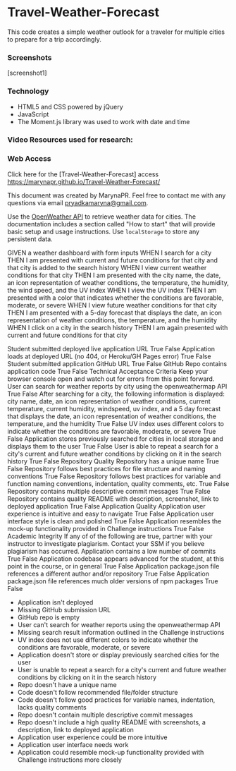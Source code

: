 # Travel-Weather-Forecast

This code creates a simple weather outlook for a traveler for multiple cities to prepare for a trip accordingly.

### Screenshots
[screenshot1]

### Technology

* HTML5 and CSS powered by jQuery
* JavaScript
* The Moment.js library was used to work with date and time

### Video Resources used for research:

<!-- https://youtu.be/S-gMLzlG_ME -->
<!-- https://youtu.be/4UoUqnjUC2c -->


### Web Access

Click here for the [Travel-Weather-Forecast] access https://marynapr.github.io/Travel-Weather-Forecast/

This document was created by MarynaPR. Feel free to contact me with any questions via email pryadkamaryna@gmail.com.
<!-- grading criteria to pseudocode -->

Use the [OpenWeather API](https://openweathermap.org/api) to retrieve weather data for cities. The documentation includes a section called "How to start" that will provide basic setup and usage instructions. Use `localStorage` to store any persistent data.


GIVEN a weather dashboard with form inputs
WHEN I search for a city
THEN I am presented with current and future conditions for that city and that city is added to the search history
WHEN I view current weather conditions for that city
THEN I am presented with the city name, the date, an icon representation of weather conditions, the temperature, the humidity, the wind speed, and the UV index
WHEN I view the UV index
THEN I am presented with a color that indicates whether the conditions are favorable, moderate, or severe
WHEN I view future weather conditions for that city
THEN I am presented with a 5-day forecast that displays the date, an icon representation of weather conditions, the temperature, and the humidity
WHEN I click on a city in the search history
THEN I am again presented with current and future conditions for that city
<!-- grading criteria -->
Student submitted deployed live application URL
True
False
Application loads at deployed URL (no 404, or Heroku/GH Pages error)
True
False
Student submitted application GitHub URL
True
False
GitHub Repo contains application code
True
False
Technical Acceptance Criteria
Keep your browser console open and watch out for errors from this point forward.
User can search for weather reports by city using the openweathermap API
True
False
After searching for a city, the following information is displayed: city name, date, an icon representation of weather conditions, current temperature, current humidity, windspeed, uv index, and a 5 day forecast that displays the date, an icon representation of weather conditions, the temperature, and the humidity
True
False
UV index uses different colors to indicate whether the conditions are favorable, moderate, or severe
True
False
Application stores previously searched for cities in local storage and displays them to the user
True
False
User is able to repeat a search for a city's current and future weather conditions by clicking on it in the search history
True
False
Repository Quality
Repository has a unique name
True
False
Repository follows best practices for file structure and naming conventions
True
False
Repository follows best practices for variable and function naming conventions, indentation, quality comments, etc.
True
False
Repository contains multiple descriptive commit messages
True
False
Repository contains quality README with description, screenshot, link to deployed application
True
False
Application Quality
Application user experience is intuitive and easy to navigate
True
False
Application user interface style is clean and polished
True
False
Application resembles the mock-up functionality provided in Challenge instructions
True
False
Academic Integrity
If any of of the following are true, partner with your instructor to investigate plagiarism. Contact your SSM if you believe plagiarism has occurred.
Application contains a low number of commits
True
False
Application codebase appears advanced for the student, at this point in the course, or in general
True
False
Application package.json file references a different author and/or repository
True
False
Application package.json file references much older versions of npm packages
True
False
* Application isn't deployed
* Missing GitHub submission URL
* GitHub repo is empty
* User can't search for weather reports using the openweathermap API
* Missing search result information outlined in the Challenge instructions
* UV index does not use different colors to indicate whether the conditions are favorable, moderate, or severe
* Application doesn't store or display previously searched cities for the user
* User is unable to repeat a search for a city's current and future weather conditions by clicking on it in the search history
* Repo doesn't have a unique name
* Code doesn't follow recommended file/folder structure
* Code doesn't follow good practices for variable names, indentation, lacks quality comments
* Repo doesn't contain multiple descriptive commit messages
* Repo doesn't include a high quality README with screenshots, a description, link to deployed application
* Application user experience could be more intuitive
* Application user interface needs work
* Application could resemble mock-up functionality provided with Challenge instructions more closely
